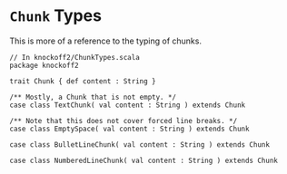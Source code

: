 # `Chunk` Types #

This is more of a reference to the typing of chunks.

    // In knockoff2/ChunkTypes.scala
    package knockoff2
    
    trait Chunk { def content : String }
    
    /** Mostly, a Chunk that is not empty. */
    case class TextChunk( val content : String ) extends Chunk

    /** Note that this does not cover forced line breaks. */
    case class EmptySpace( val content : String ) extends Chunk

    case class BulletLineChunk( val content : String ) extends Chunk
    
    case class NumberedLineChunk( val content : String ) extends Chunk

